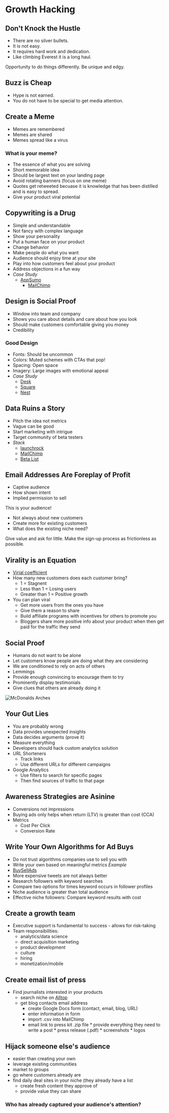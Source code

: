 # Growth Hacking

## Don't Knock the Hustle
* There are no silver bullets.
* It is not easy.
* It requires hard work and dedication.
* Like climbing Everest it is a long haul.

Opportunity to do things differently. Be unique and edgy.

## Buzz is Cheap
* Hype is not earned.
* You do not have to be special to get media attention.

## Create a Meme
* Memes are remembered
* Memes are shared
* Memes spread like a virus

### What is your meme?
* The essence of what you are solving
* Short memorable idea
* Should be largest text on your landing page
* Avoid rotating banners (focus on one meme)
* Quotes get retweeted becuase it is knowledge that has been distilled and is easy to spread.
* Give your product viral potential

## Copywriting is a Drug
* Simple and understandable
* Not fancy with complex language
* Show your personality
* Put a human face on your product
* Change behavior
* Make people do what you want
* Audience should enjoy time at your site
* Play into how customers feel about your product
* Address objections in a fun way
* *Case Study*
  * [AppSumo](http://www.appsumo.com) 
	* [MailChimp](http://mailchimp.com)

## Design is Social Proof
* Window into team and company
* Shows you care about details and care about how you look
* Should make customers comfortable giving you money
* Credibility

### Good Design
* Fonts: Should be uncommon
* Colors: Muted schemes with CTAs that pop!
* Spacing: Open space
* Imagery: Large images with emotional appeal
* *Case Study*
	* [Desk](http://www.desk.com)
	* [Square](https://squareup.com/)
	* [Nest](http://nest.com)

## Data Ruins a Story
* Pitch the idea not metrics
* Vague can be good
* Start marketing with intrigue
* Target community of beta testers
* *Stack* 
	* [launchrock](http://launchrock.co)
	* [MailChimp](http://mailchimp.com)
	* [Beta List](http://betali.st)	
	
## Email Addresses Are Foreplay of Profit
* Captive audience
* How shown intent
* Implied permission to sell

This is your audience!
* Not always about new customers
* Create more for existing customers
* What does the existing niche need?

Give value and ask for little. Make the sign-up process as frictionless as possible.

## Virality is an Equation
* [Virial coefficient](http://en.wikipedia.org/wiki/Virial_coefficient)
* How many new customers does each customer bring?
	* 1 = Stagnent
	* Less than 1 = Losing users
	* Greater than 1 = Positive growth
*  You can plan viral
	* Get more users from the ones you have
	* Give them a reason to share
	* Build affiliate programs with incentives for others to promote you
	* Bloggers share more positive info about your product when then get paid for the traffic they send

## Social Proof
* Humans do not want to be alone
* Let customers know people are doing what they are considering
* We are conditioned to rely on acts of others
* Lemmings
* Provide enough convincing to encourage them to try
* Prominently display testimonials
* Give clues that others are already doing it

![McDonalds Arches](http://static.neatorama.com/images/2007-08/retro-mcdonald-sign.jpg "Over 100 Million Sold")

## Your Gut Lies
* You are probably wrong
* Data provides unexpected insights
* Data decides arguments (prove it)
* Measure everything
* Developers should hack custom analytics solution
* URL Shorteners
	* Track links
	* Use different URLs for different campaigns
* Google Analytics
	* Use filters to search for specific pages
	* Then find sources of traffic to that page

## Awareness Strategies are Asinine
* Conversions not impressions
* Buying ads only helps when return (LTV) is greater than cost (CCA)
* Metrics
	* Cost Per Click
	* Conversion Rate

## Write Your Own Algorithms for Ad Buys
* Do not trust algorithms companies use to sell you with
* Write your own based on meaningful metrics
*Example*
* [BuySellAds](http://buysellads.com)
* More expensive tweets are not always better
* Research followers with keyword searches
* Compare two options for times keyword occurs in follower profiles
* Niche audience is greater than total audience
* Effective niche followers: Compare keyword results with cost

## Create a growth team
* Executive support is fundamental to success - allows for risk-taking 
* Team responsibilities: 
	* analytics/data science
	* direct acquisition marketing
	* product development
	* culture 
	* hiring
	* monetization/mobile

## Create email list of press
* Find journalists interested in your products
	* search niche on [Alltop](http://alltop.com/)
	* get blog contacts email address
        * create Google Docs form (contact, email, blog, URL)
        * enter information in form
        * import .csv into MailChimp
        * email link to press kit .zip file
                * provide everything they need to write a post
                * press release (.pdf)
                * screenshots
                * logos

## Hijack someone else's audience
* easier than creating your own
* leverage existing communities
* market to groups
* go where customers already are
* find daily deal sites in your niche (they already have a list
	* create fresh content they approve of
	* provide value they can share

### Who has already captured your audience's attention?
